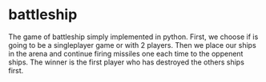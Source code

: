 # battleship
The game of battleship simply implemented in python. First, we choose if is going to be a singleplayer game or with 2 players. Then we place our ships in the arena and continue firing missiles one each time to the oppenent ships. The winner is the first player who has destroyed the others ships first.
